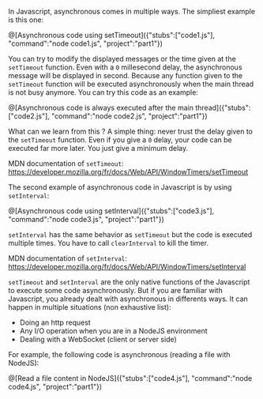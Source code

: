 In Javascript, asynchronous comes in multiple ways. The simpliest example is this one:

@[Asynchronous code using setTimeout]({"stubs":["code1.js"], "command":"node code1.js", "project":"part1"})

You can try to modify the displayed messages or the time given at the `setTimeout` function. Even with a `0` millesecond delay, the asynchronous message will be displayed in second. Because any function given to the `setTimeout` function will be executed asynchronously when the main thread is not busy anymore. You can try this code as an example:

@[Asynchronous code is always executed after the main thread]({"stubs":["code2.js"], "command":"node code2.js", "project":"part1"})

What can we learn from this ? A simple thing: never trust the delay given to the `setTimeout` function. Even if you give a `0` delay, your code can be executed far more later. You just give a minimum delay.

MDN documentation of `setTimeout`: https://developer.mozilla.org/fr/docs/Web/API/WindowTimers/setTimeout

The second example of asynchronous code in Javascript is by using `setInterval`:

@[Asynchronous code using setInterval]({"stubs":["code3.js"], "command":"node code3.js", "project":"part1"})

`setInterval` has the same behavior as `setTimeout` but the code is executed multiple times. You have to call `clearInterval` to kill the timer.

MDN documentation of `setInterval`: https://developer.mozilla.org/fr/docs/Web/API/WindowTimers/setInterval

`setTimeout` and `setInterval` are the only native functions of the Javascript to execute some code asynchronously. But if you are familiar with Javascript, you already dealt with asynchronous in differents ways. It can happen in multiple situations (non exhaustive list):

* Doing an http request
* Any I/O operation when you are in a NodeJS environment
* Dealing with a WebSocket (client or server side)

For example, the following code is asynchronous (reading a file with NodeJS):

@[Read a file content in NodeJS]({"stubs":["code4.js"], "command":"node code4.js", "project":"part1"})